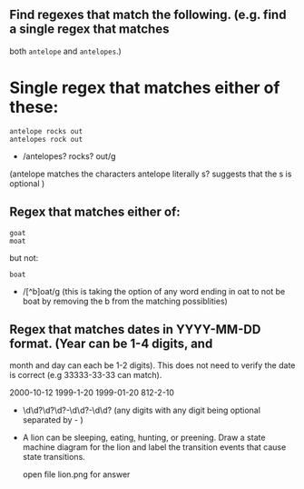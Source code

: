 ## Find regexes that match the following. (e.g. find a single regex that matches
both `antelope` and `antelopes`.)

# Single regex that matches either of these: 

    antelope rocks out
    antelopes rock out


* /antelopes? rocks? out/g 

(antelope matches the characters antelope literally s? suggests that the s is optional )
## Regex that matches either of: 

    goat
    moat

  but not:

    boat

* /[^b]oat/g
(this is taking the option of any word ending in oat to not be boat by removing the b from the matching possiblities)
## Regex that matches dates in YYYY-MM-DD format. (Year can be 1-4 digits, and
  month and day can each be 1-2 digits). This does not need to verify the date
  is correct (e.g 33333-33-33 can match).

  2000-10-12
  1999-1-20
  1999-01-20
  812-2-10

* \d\d?\d?\d?-\d\d?-\d\d?
(any digits with any digit being optional separated by - )

* A lion can be sleeping, eating, hunting, or preening. Draw a state
  machine diagram for the lion and label the transition events that
  cause state transitions.

  open file lion.png for answer

  